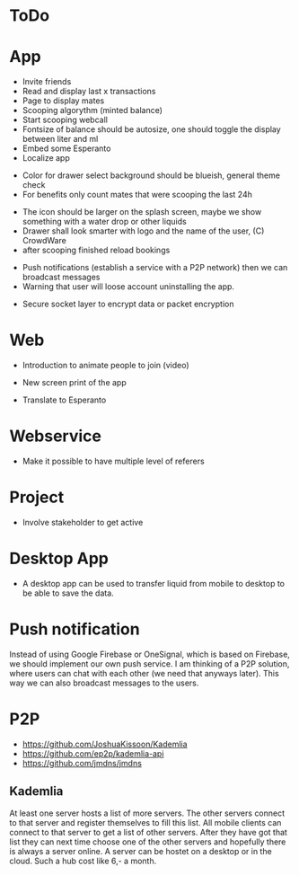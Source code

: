 # ToDo

# App
+ Invite friends
+ Read and display last x transactions
+ Page to display mates
+ Scooping algorythm (minted balance)
+ Start scooping webcall
+ Fontsize of balance should be autosize, one should toggle the display between liter and ml
+ Embed some Esperanto
+ Localize app
- Color for drawer select background should be blueish, general theme check
- For benefits only count mates that were scooping the last 24h
+ The icon should be larger on the splash screen, maybe we show something with a water drop or other liquids
+ Drawer shall look smarter with logo and the name of the user, (C) CrowdWare
+ after scooping finished reload bookings
- Push notifications (establish a service with a P2P network) then we can broadcast messages
- Warning that user will loose account uninstalling the app.
+ Secure socket layer to encrypt data or packet encryption 

# Web
- Introduction to animate people to join (video)
+ New screen print of the app
- Translate to Esperanto

# Webservice
+ Make it possible to have multiple level of referers

# Project
- Involve stakeholder to get active

# Desktop App
- A desktop app can be used to transfer liquid from mobile to desktop to be able to save the data.



# Push notification
Instead of using Google Firebase or OneSignal, which is based on Firebase, we should implement our own push service.
I am thinking of a P2P solution, where users can chat with each other (we need that anyways later). This way we can also broadcast messages to the users.



# P2P
- https://github.com/JoshuaKissoon/Kademlia
- https://github.com/ep2p/kademlia-api
- https://github.com/jmdns/jmdns

## Kademlia
At least one server hosts a list of more servers. The other servers connect to that server and register themselves to fill this list.
All mobile clients can connect to that server to get a list of other servers. After they have got that list they can next time choose one of the other servers and hopefully there is always a server online.
A server can be hostet on a desktop or in the cloud. Such a hub cost like 6,- a month.
